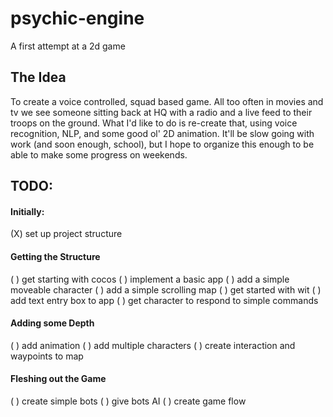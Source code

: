 # psychic-engine
A first attempt at a 2d game

## The Idea
To create a voice controlled, squad based game. All too often in movies and tv we see
someone sitting back at HQ with a radio and a live feed to their troops on the ground.
What I'd like to do is re-create that, using voice recognition, NLP, and some good ol'
2D animation. It'll be slow going with work (and soon enough, school), but I hope to 
organize this enough to be able to make some progress on weekends. 

## TODO:
#### Initially:
(X) set up project structure
#### Getting the Structure
( ) get starting with cocos
    ( ) implement a basic app
    ( ) add a simple moveable character
    ( ) add a simple scrolling map
( ) get started with wit
    ( ) add text entry box to app
    ( ) get character to respond to simple commands
#### Adding some Depth
( ) add animation
( ) add multiple characters
( ) create interaction and waypoints to map
#### Fleshing out the Game
( ) create simple bots
( ) give bots AI
( ) create game flow

